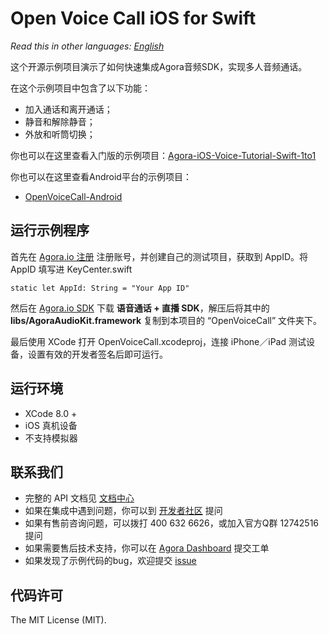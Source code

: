 # Open Voice Call iOS for Swift

*Read this in other languages: [English](README.en.md)*

这个开源示例项目演示了如何快速集成Agora音频SDK，实现多人音频通话。

在这个示例项目中包含了以下功能：

- 加入通话和离开通话；
- 静音和解除静音；
- 外放和听筒切换；

你也可以在这里查看入门版的示例项目：[Agora-iOS-Voice-Tutorial-Swift-1to1](https://github.com/AgoraIO/Agora-iOS-Voice-Tutorial-Swift-1to1)

你也可以在这里查看Android平台的示例项目：

- [OpenVoiceCall-Android](https://github.com/AgoraIO/OpenVoiceCall-Android)

## 运行示例程序
首先在 [Agora.io 注册](https://dashboard.agora.io/cn/signup/) 注册账号，并创建自己的测试项目，获取到 AppID。将 AppID 填写进 KeyCenter.swift

```
static let AppId: String = "Your App ID"
```

然后在 [Agora.io SDK](https://www.agora.io/cn/blog/download/) 下载 **语音通话 + 直播 SDK**，解压后将其中的 **libs/AgoraAudioKit.framework** 复制到本项目的 “OpenVoiceCall” 文件夹下。

最后使用 XCode 打开 OpenVoiceCall.xcodeproj，连接 iPhone／iPad 测试设备，设置有效的开发者签名后即可运行。

## 运行环境
* XCode 8.0 +
* iOS 真机设备
* 不支持模拟器

## 联系我们

- 完整的 API 文档见 [文档中心](https://docs.agora.io/cn/)
- 如果在集成中遇到问题，你可以到 [开发者社区](https://dev.agora.io/cn/) 提问
- 如果有售前咨询问题，可以拨打 400 632 6626，或加入官方Q群 12742516 提问
- 如果需要售后技术支持，你可以在 [Agora Dashboard](https://dashboard.agora.io) 提交工单
- 如果发现了示例代码的bug，欢迎提交 [issue](https://github.com/AgoraIO/OpenVoiceCall-iOS/issues)

## 代码许可

The MIT License (MIT).

